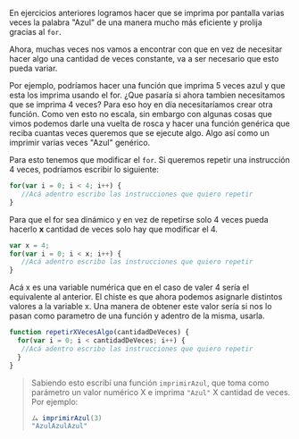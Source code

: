 En ejercicios anteriores logramos hacer que se imprima por pantalla varias veces la palabra "Azul" de una manera mucho más eficiente y prolija gracias al `for`.

Ahora, muchas veces nos vamos a encontrar con que en vez de necesitar hacer algo una cantidad de veces constante, va a ser necesario que esto pueda variar.

Por ejemplo, podríamos hacer una función que imprima 5 veces azul y que esta los imprima usando el for. ¿Que pasaría si ahora tambien necesitamos que se imprima 4 veces? Para eso hoy en día necesitaríamos crear otra función. 
Como ven esto no escala, sin embargo con algunas cosas que vimos podemos darle una vuelta de rosca y hacer una función genérica que reciba cuantas veces queremos que se ejecute algo. Algo así como un imprimir varias veces "Azul" genérico.

Para esto tenemos que modificar el `for`.
Si queremos repetir una instrucción 4 veces, podríamos escribir lo siguiente:

```javascript
for(var i = 0; i < 4; i++) {
   //Acá adentro escribo las instrucciones que quiero repetir
}
```

Para que el for sea dinámico y en vez de repetirse solo 4 veces pueda hacerlo **x** cantidad de veces solo hay que modificar el 4.

```javascript
var x = 4;
for(var i = 0; i < x; i++) {
   //Acá adentro escribo las instrucciones que quiero repetir
}
```

Acá x es una variable numérica que en el caso de valer 4 sería el equivalente al anterior.
El chiste es que ahora podemos asignarle distintos valores a la variable x.
Una manera de obtener este valor sería si nos lo pasan como parametro de una función y adentro de la misma, usarla.

```javascript
function repetirXVecesAlgo(cantidadDeVeces) {
  for(var i = 0; i < cantidadDeVeces; i++) {
   //Acá adentro escribo las instrucciones que quiero repetir
  }
}
```

> Sabiendo esto escribí una función `imprimirAzul`, que toma como parámetro un valor numérico X e imprima `"Azul"` X cantidad de veces.
Por ejemplo: 
> 
> ```javascript
> ム imprimirAzul(3)
> "AzulAzulAzul"
> ```